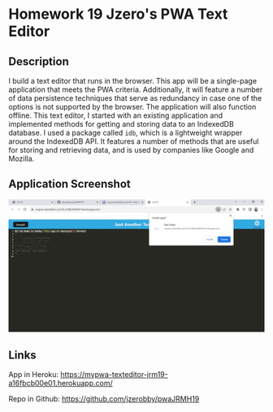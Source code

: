 # Homework 19 Jzero's PWA Text Editor

## Description

I build a text editor that runs in the browser. This app will be a single-page application that meets the PWA criteria. Additionally, it will feature a number of data persistence techniques that serve as redundancy in case one of the options is not supported by the browser. The application will also function offline. This text editor, I started with an existing application and implemented methods for getting and storing data to an IndexedDB database. I used a package called `idb`, which is a lightweight wrapper around the IndexedDB API. It features a number of methods that are useful for storing and retrieving data, and is used by companies like Google and Mozilla.

## Application Screenshot

![PWA App](client/src/images/PWAapp.jpg)

## Links

App in Heroku: https://mypwa-texteditor-jrm19-a16fbcb00e01.herokuapp.com/

Repo in Github: https://github.com/jzerobby/pwaJRMH19